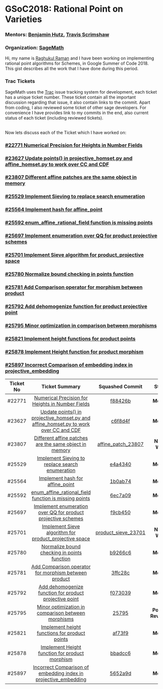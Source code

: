 # GSoC2018: Rational Point on Varieties
### Mentors: [Benjamin Hutz](https://sites.google.com/a/slu.edu/benjamin-hutz/), [Travis Scrimshaw](https://sites.google.com/view/tscrim/home)
### Organization: [SageMath](http://www.sagemath.org/)
Hi, my name is [Raghukul Raman](https://raghukul01.github.io/) and I have been working on implementing rational 
point algorithms for Schemes, in Google Summer of Code 2018. 
This gist describes all the work that I have done during this period.

### Trac Tickets
SageMath uses the [Trac](trac.sagemath.org) issue tracking system for development, 
each ticket has a unique ticket number. These ticket contain all the important discussion 
regarding that issue, it also contain links to the commit. Apart from coding, I also reviewed 
some ticket of other sage developers.
For convenience I have provides
link to my commits in the end, also current status of each ticket (including reviewed tickets).

<br />
Now lets discuss each of the Ticket which I have worked on:

### [#22771 Numerical Precision for Heights in Number Fields](https://trac.sagemath.org/ticket/22771)


### [#23627 Update points() in projective_homset.py and affine_homset.py to work over CC and CDF](https://trac.sagemath.org/ticket/23627)


### [#23807 Different affine patches are the same object in memory](https://trac.sagemath.org/ticket/23807)


### [#25529 Implement Sieving to replace search enumeration](https://trac.sagemath.org/ticket/25529)


### [#25564 Implement hash for affine_point](https://trac.sagemath.org/ticket/25564)


### [#25592 enum_affine_rational_field function is missing points](https://trac.sagemath.org/ticket/25592)


### [#25697 Implement enumeration over QQ for product projective schemes](https://trac.sagemath.org/ticket/25697)


### [#25701 Implement Sieve algorithm for product_projective space](https://trac.sagemath.org/ticket/25701)


### [#25780 Normalize bound checking in points function](https://trac.sagemath.org/ticket/25780)


### [#25781 Add Comparison operator for morphism between product](https://trac.sagemath.org/ticket/25781)


### [#25792 Add dehomogenize function for product projective point](https://trac.sagemath.org/ticket/25792)


### [#25795 Minor optimization in comparison between morphisms](https://trac.sagemath.org/ticket/25795)


### [#25821 Implement height functions for product points](https://trac.sagemath.org/ticket/25821)


### [#25878 Implement Height function for product morphism](https://trac.sagemath.org/ticket/25878)


### [#25897 Incorrect Comparison of embedding index in projective_embedding](https://trac.sagemath.org/ticket/25897)


| Ticket No | Ticket Summary | Squashed Commit | Status |
|:---------:|:----------------:|:-----------------:|:--------:|
| #22771 | [Numerical Precision for Heights in Number Fields](https://trac.sagemath.org/ticket/22771) | [f88426b](https://git.sagemath.org/sage.git/commit?id=219661892657e535333c4131126bbb6213948cf9) | **Merged** |
| #23627 | [Update points() in projective_homset.py and affine_homset.py to work over CC and CDF](https://trac.sagemath.org/ticket/23627) | [c6f8d4f](https://git.sagemath.org/sage.git/diff?id=81260999f8edb4a778c5a6ae8fe9e149ba799bcf) | **Merged**|
| #23807 | [Different affine patches are the same object in memory](https://trac.sagemath.org/ticket/23807) | [affine_patch_23807](https://git.sagemath.org/sage.git/diff?id2=ada43b34b3b0fdf4ff6cb6a24468565fafbe09ac&id=820be598eae1c1556a89bf473f1f9719465fd9d5) | **Needs Work** |
| #25529 | [Implement Sieving to replace search enumeration](https://trac.sagemath.org/ticket/25529) | [e4a4340](https://git.sagemath.org/sage.git/commit?id=1a81fa568af10a31103895bc793b0495dd530bc9) | **Merged** |
| #25564 | [Implement hash for affine_point](https://trac.sagemath.org/ticket/25564) | [1b0ab74](https://git.sagemath.org/sage.git/commit?id=eeec88a6534be601e4d172990ce537f123db9b4d) | **Merged** |
| #25592 | [enum_affine_rational_field function is missing points](https://trac.sagemath.org/ticket/25592) | [6ec7a09](https://git.sagemath.org/sage.git/commit?id=5ab17cff2b52030f5b20351c589f4772edab37be) | **Merged** |
| #25697 | [Implement enumeration over QQ for product projective schemes](https://trac.sagemath.org/ticket/25697) | [f9cb450](https://git.sagemath.org/sage.git/diff?id=cb8d60aa438013f020622dabfaf95318e96d1c39) | **Merged** |
| #25701 | [Implement Sieve algorithm for product_projective space](https://trac.sagemath.org/ticket/25701) | [product_sieve_23701](https://git.sagemath.org/sage.git/diff?id=75dd2f607b8cac270eb81a3607b5b0690e59d379) | **Needs Work** |
| #25780 | [Normalize bound checking in points function](https://trac.sagemath.org/ticket/25780) | [b9266c6](https://git.sagemath.org/sage.git/commit?id=bcd7cca671f2525bfc4981b73507583244893645) | **Merged** |
| #25781 | [Add Comparison operator for morphism between product](https://trac.sagemath.org/ticket/25781) | [3ffc28c](https://git.sagemath.org/sage.git/diff?id=bfbabe6ffc6f836c96b073071475dbee240e42d6) | **Merged** |
| #25792 | [Add dehomogenize function for product projective point](https://trac.sagemath.org/ticket/25792) | [f073039](https://git.sagemath.org/sage.git/diff?id=01e44a172ded787428f0df2d86d52c56b5197125) | **Merged** |
| #25795 | [Minor optimization in comparison between morphisms](https://trac.sagemath.org/ticket/25795) | [25795](https://git.sagemath.org/sage.git/diff?id=b15b1f28afe99cdf75f1d6cc7335c9bbb75bc8cb) | **Positive Reviewed** |
| #25821 | [Implement height functions for product points](https://trac.sagemath.org/ticket/25821) | [af73f9](https://git.sagemath.org/sage.git/diff?id=31f7661bb4023498e1be80522a94b5a6f69d4d41) | **Merged** |
| #25878 | [Implement Height function for product morphism](https://trac.sagemath.org/ticket/25878) | [bbadcc6](https://git.sagemath.org/sage.git/commit?id=47959c3f7d057c17aab504f505dd1a2bbcd7c4cf) | **Merged** |
| #25897 | [Incorrect Comparison of embedding index in projective_embedding](https://trac.sagemath.org/ticket/25897) | [5652a9d](https://git.sagemath.org/sage.git/commit?id=5a9630a763f614f324e84251bf1d4c27a1311cd2) | **Merged** |